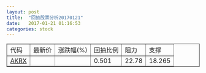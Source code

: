 ```yaml
---
layout: post
title:  "回抽股票分析20170121"
date:   2017-01-21 01:16:53
categories: stock
---
```

<script type="text/javascript">
var stockList = []
stockList.push('gb_akrx');
</script>
<table border="1">
 <tr>
 <td>代码</td>
 <td>最新价</td>
 <td>涨跌幅(%)</td>
 <td>回抽比例</td>
 <td>阻力</td>
 <td>支撑</td>
</tr>
  <tr id="akrx">
  <td><a href="http://stock.finance.sina.com.cn/usstock/quotes/AKRX.html" target="_blank">AKRX</a></td><td></td><td></td><td>0.501</td><td>22.78</td><td>18.265</td></tr>
</table>
